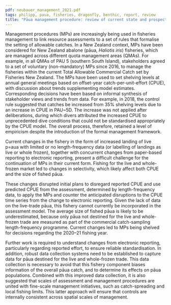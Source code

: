 ```yaml
---
pdf: neubauer_management_2021.pdf
tags: philipp, paua, fisheries, dragonfly, benthic, report, review
title: "Pāua management procedure: review of current state and prospects for wider application"
---
```

Management procedures (MPs) are increasingly being used in fisheries management to link
resource assessments to a set of rules  that formalise the setting of allowable catches.
In a New Zealand context, MPs have been considered for New Zealand abalone (pāua, *Haliotis iris*) fisheries, which are managed across different quota management areas (QMAs). For example, in all QMAs of PAU 5 (southern South Island), stakeholders agreed to a set of voluntary (non-mandatory) MPs since 2016, to manage the fisheries within the current Total Allowable Commercial Catch set by Fisheries New Zealand. The MPs have been used to set shelving levels at annual general meetings based on offset-year catch-per-unit-effort (CPUE), with discussion about trends supplementing model estimates. Corresponding decisions have been based on informal synthesis of stakeholder views and trends from data. For example, in 2018, the control rule suggested that catches be increased from 35% shelving levels due to an increase in CPUE in PAU~5D. The increase was not applied after deliberations, during which divers attributed the increased CPUE to unprecedented dive conditions that could not be
standardised appropriately by the CPUE model. The overall process, therefore, retained a level of empiricism despite the introduction of the formal management framework.

Current changes in the fishery in the form of increased landing of live p\=aua with limited or no length-frequency data (or labelling of landings as live or whole frozen), together with concurrent changes from paper-based reporting to electronic reporting, present a
difficult challenge for the continuation of MPs in their current form. Fishing for the live and whole-frozen market led to changes in selectivity, which likely affect both CPUE and the size of fished pāua.

These changes disrupted initial plans to disregard reported CPUE and use predicted CPUE from the assessment, determined by length-frequency data, to apply the MPs and counter the anticipated disruptions to the CPUE time series from the change to electronic reporting. Given the lack of data on the live-trade pāua, this fishery cannot currently be  incorporated in the assessment model.
The average size of fished pāua is likely to be underestimated, because only pāua not destined for the live and whole-frozen trade are measured as part of the commercial catch-sampling length-frequency programme. Current changes led to MPs
being shelved for decisions regarding the 2020–21 fishing year.

Further work is required to understand changes
from electronic reporting, particularly regarding reported effort,
to ensure reliable standardisation. In
addition, robust data collection systems need to be established to
capture data for pāua destined for the live and whole-frozen trade. This data collection is necessary to
avoid that this fishery component biases information of the overall pāua catch, and to determine its effects
on pāua populations. Combined with this improved data collection,
it is also suggested that scales of assessment and management procedures are united with
fine-scale management initiatives, such as catch-spreading and local
fishing limits.  This latter approach will ensure that controls are internally consistent across
spatial scales of management.
